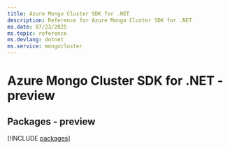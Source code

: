 ```yaml
---
title: Azure Mongo Cluster SDK for .NET
description: Reference for Azure Mongo Cluster SDK for .NET
ms.date: 07/23/2025
ms.topic: reference
ms.devlang: dotnet
ms.service: mongocluster
---
```

# Azure Mongo Cluster SDK for .NET - preview
## Packages - preview
[!INCLUDE [packages](mongo-cluster-index.md)]